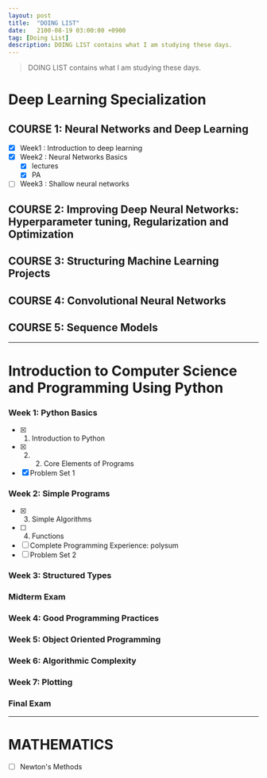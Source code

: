 ```yaml
---
layout: post
title:  "DOING LIST"
date:   2100-08-19 03:00:00 +0900
tag: [Doing List]
description: DOING LIST contains what I am studying these days.
---
```


> DOING LIST contains what I am studying these days.

# Deep Learning Specialization

## COURSE 1: Neural Networks and Deep Learning
  - [x] Week1 : Introduction to deep learning
  - [x] Week2 : Neural Networks Basics
    - [x] lectures
    - [x] PA
  - [ ] Week3 : Shallow neural networks

## COURSE 2: Improving Deep Neural Networks: Hyperparameter tuning, Regularization and Optimization
## COURSE 3: Structuring Machine Learning Projects
## COURSE 4: Convolutional Neural Networks
## COURSE 5: Sequence Models

---

# Introduction to Computer Science and Programming Using Python

### Week 1: Python Basics
  - [x] 1. Introduction to Python
  - [x] 2. 2. Core Elements of Programs
  - [x] Problem Set 1

### Week 2: Simple Programs
  - [x] 3. Simple Algorithms
  - [ ] 4. Functions
  - [ ] Complete Programming Experience: polysum
  - [ ] Problem Set 2

### Week 3: Structured Types
### Midterm Exam
### Week 4: Good Programming Practices
### Week 5: Object Oriented Programming
### Week 6: Algorithmic Complexity
### Week 7: Plotting
### Final Exam

---

# MATHEMATICS
- [ ] Newton's Methods
